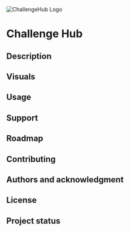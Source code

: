 ![ChallengeHub Logo](https://i.postimg.cc/fWHkK0qb/challenge-hub-logo-1.png)

# Challenge Hub


## Description

## Visuals

## Usage

## Support

## Roadmap

## Contributing

## Authors and acknowledgment

## License

## Project status

